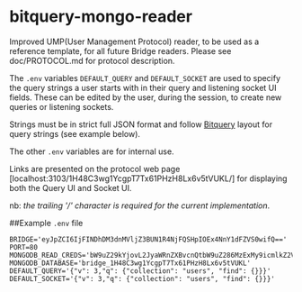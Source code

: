 # bitquery-mongo-reader
Improved UMP(User Management Protocol) reader, to be used as a reference template, for all future Bridge readers.
Please see doc/PROTOCOL.md for protocol description.

The ```.env``` variables ```DEFAULT_QUERY``` and ```DEFAULT_SOCKET``` are used to specify the query strings a user starts with in their query and listening socket UI fields. These can be edited by the user, during the session, to create new queries or listening sockets.

Strings must be in strict full JSON format and follow [Bitquery](https://master--projectbabbage.netlify.app/docs/bridgeport/reference/bitquery) layout for query strings (see example below).

The other ```.env``` variables are for internal use.

Links are presented on the protocol web page [localhost:3103/1H48C3wg1YcgpT7Tx61PHzH8Lx6v5tVUKL/] for displaying both the Query UI and Socket UI.

nb: *the trailing '/' character is required for the current implementation*.

##Example ```.env``` file

```
BRIDGE='eyJpZCI6IjFINDhDM3dnMVljZ3BUN1R4NjFQSHpIOEx4NnY1dFZVS0wifQ=='
PORT=80
MONGODB_READ_CREDS='bW9uZ29kYjovL2JyaWRnZXBvcnQtbW9uZ286MzExMy9icmlkZ2VfMUg0OEMzd2cxWWNncFQ3VHg2MVBIekg4THg2djV0VlVLTA=='
MONGODB_DATABASE='bridge_1H48C3wg1YcgpT7Tx61PHzH8Lx6v5tVUKL'
DEFAULT_QUERY='{"v": 3,"q": {"collection": "users", "find": {}}}'
DEFAULT_SOCKET='{"v": 3,"q": {"collection": "users", "find": {}}}'
```

